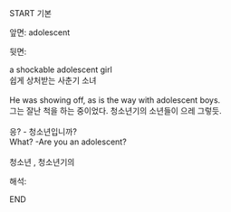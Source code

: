 START
기본

앞면:
adolescent


뒷면:
<div>a shockable adolescent girl </div><div><div>쉽게 상처받는 사춘기 소녀</div></div><div><br></div><div><div>He was showing off, as is the way with adolescent boys. </div><div><div>그는 잘난 척을 하는 중이었다. 청소년기의 소년들이 으레 그렇듯.</div></div></div><div><br></div><div><div><div>응? - 청소년입니까?</div></div><div><div>What? -Are you an adolescent?</div></div></div><div><br></div><div>청소년 , 청소년기의</div>


해석:

END